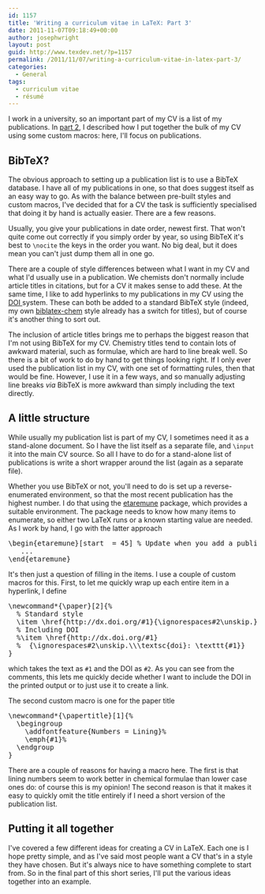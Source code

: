 ```yaml
---
id: 1157
title: 'Writing a curriculum vitae in LaTeX: Part 3'
date: 2011-11-07T09:18:49+00:00
author: josephwright
layout: post
guid: http://www.texdev.net/?p=1157
permalink: /2011/11/07/writing-a-curriculum-vitae-in-latex-part-3/
categories:
  - General
tags:
  - curriculum vitae
  - résumé
---
```

I work in a university, so an important part of my CV is a list of my publications. In <a title="Writing a curriculum vitae in LaTeX: Part 2" href="http://www.texdev.net/2011/11/06/writing-a-curriculum-vitae-in-latex-part-2/">part 2</a>, I described how I put together the bulk of my CV using some custom macros: here, I'll focus on publications.
<h2>BibTeX?</h2>
The obvious approach to setting up a publication list is to use a BibTeX database. I have all of my publications in one, so that does suggest itself as an easy way to go. As with the balance between pre-built styles and custom macros, I've decided that for a CV the task is sufficiently specialised that doing it by hand is actually easier. There are a few reasons.

Usually, you give your publications in date order, newest first. That won't quite come out correctly if you simply order by year, so using BibTeX it's best to <code>\nocite</code> the keys in the order you want. No big deal, but it does mean you can't just dump them all in one go.

There are a couple of style differences between what I want in my CV and what I'd usually use in a publication. We chemists don't normally include article titles in citations, but for a CV it makes sense to add these. At the same time, I like to add hyperlinks to my publications in my CV using the <a href="http://www.doi.org">DOI </a>system. These can both be added to a standard BibTeX style (indeed, my own <a href="http://ctan.org/pkg/biblatex-chem">biblatex-chem</a> style already has a switch for titles), but of course it's another thing to sort out.

The inclusion of article titles brings me to perhaps the biggest reason that I'm not using BibTeX for my CV. Chemistry titles tend to contain lots of awkward material, such as formulae, which are hard to line break well. So there is a bit of work to do by hand to get things looking right. If I only ever used the publication list in my CV, with one set of formatting rules, then that would be fine. However, I use it in a few ways, and so manually adjusting line breaks <em>via</em> BibTeX is more awkward than simply including the text directly.
<h2>A little structure</h2>
While usually my publication list is part of my CV, I sometimes need it as a stand-alone document. So I have the list itself as a separate file, and <code>\input</code> it into the main CV source. So all I have to do for a stand-alone list of publications is write a short wrapper around the list (again as a separate file).

Whether you use BibTeX or not, you'll need to do is set up a reverse-enumerated environment, so that the most recent publication has the highest number. I do that using the <a href="http://ctan.org/pkg/etaremune">etaremune</a> package, which provides a suitable environment. The package needs to know how many items to enumerate, so either two LaTeX runs or a known starting value are needed. As I work by hand, I go with the latter approach
<pre>\begin{etaremune}[start  = 45] % Update when you add a publication
   ...
\end{etaremune}</pre>
It's then just a question of filling in the items. I use a couple of custom macros for this. First, to let me quickly wrap up each entire item in a hyperlink, I define
<!-- {% raw %} -->
<pre>\newcommand*{\paper}[2]{%
  % Standard style
  \item \href{http://dx.doi.org/#1}{\ignorespaces#2\unskip.}
  % Including DOI
  %\item \href{http://dx.doi.org/#1}
  %  {\ignorespaces#2\unskip.\\\textsc{doi}: \texttt{#1}}
}</pre>
<!-- {% endraw %} -->
which takes the text as <code>#1</code> and the DOI as <code>#2</code>. As you can see from the comments, this lets me quickly decide whether I want to include the DOI in the printed output or to just use it to create a link.

The second custom macro is one for the paper title
<!-- {% raw %} -->
<pre>\newcommand*{\papertitle}[1]{%
  \begingroup
    \addfontfeature{Numbers = Lining}%
    \emph{#1}%
  \endgroup
}</pre>
<!-- {% endraw %} -->
There are a couple of reasons for having a macro here. The first is that lining numbers seem to work better in chemical formulae than lower case ones do: of course this is my opinion! The second reason is that it makes it easy to quickly omit the title entirely if I need a short version of the publication list.
<h2>Putting it all together</h2>
I've covered a few different ideas for creating a CV in LaTeX. Each one is I hope pretty simple, and as I've said most people want a CV that's in a style they have chosen. But it's always nice to have something complete to start from. So in the final part of this short series, I'll put the various ideas together into an example.
